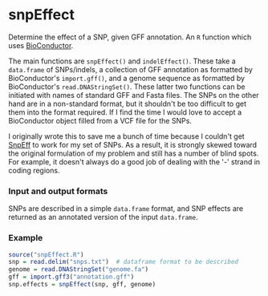 snpEffect
=========

Determine the effect of a SNP, given GFF annotation.  An `R` function which uses [BioConductor](http://www.bioconductor.org).

The main functions are `snpEffect()` and `indelEffect()`.  These take a `data.frame` of SNPs/indels, a collection of GFF annotation as formatted by BioConductor's `import.gff()`, and a genome sequence as formatted by BioConductor's `read.DNAStringSet()`.  These latter two functions can be initiated with names of standard GFF and Fasta files.  The SNPs on the other hand are in a non-standard format, but it shouldn't be too difficult to get them into the format required.  If I find the time I would love to accept a BioConductor object filled from a VCF file for the SNPs.

I originally wrote this to save me a bunch of time because I couldn't get [SnpEff](http://snpeff.sourceforge.net) to work for my set of SNPs.  As a result, it is strongly skewed toward the original formulation of my problem and still has a number of blind spots.  For example, it doesn't always do a good job of dealing with the '-' strand in coding regions.

### Input and output formats

SNPs are described in a simple `data.frame` format, and SNP effects are returned as an annotated version of the input `data.frame`.

### Example

````R
source("snpEffect.R")
snp = read.delim("snps.txt")  # dataframe format to be described
genome = read.DNAStringSet("genome.fa")
gff = import.gff3("annotation.gff")
snp.effects = snpEffect(snp, gff, genome)
````
